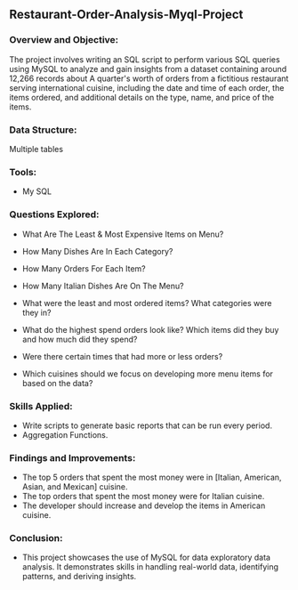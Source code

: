## Restaurant-Order-Analysis-Myql-Project

### Overview and Objective:

The project involves writing an SQL script to perform various SQL queries using MySQL to analyze and gain insights from a dataset
containing around 12,266 records about A quarter's worth of orders from a fictitious restaurant serving international cuisine, including the date and time of each order,
the items ordered, and additional details on the type, name, and price of the items.


### Data Structure:

Multiple tables


### Tools:
- My SQL


### Questions Explored:

- What Are The Least & Most Expensive Items on Menu?
  
- How Many Dishes Are In Each Category?
  
- How Many Orders For Each Item?
  
- How Many Italian Dishes Are On The Menu?
  
- What were the least and most ordered items? What categories were they in?

- What do the highest spend orders look like? Which items did they buy and how much did they spend?

- Were there certain times that had more or less orders?

- Which cuisines should we focus on developing more menu items for based on the data?

  

### Skills Applied:
- Write scripts to generate basic reports that can be run every period.
- Aggregation Functions.



### Findings and Improvements:

 - The top 5 orders that spent the most money were in [Italian, American, Asian, and Mexican] cuisine.
 - The top orders that spent the most money were for Italian cuisine.
 - The developer should increase and develop the items in American cuisine.
   


### Conclusion:
- This project showcases the use of MySQL for data exploratory data analysis. It demonstrates skills in handling real-world data, identifying patterns, and deriving insights.





